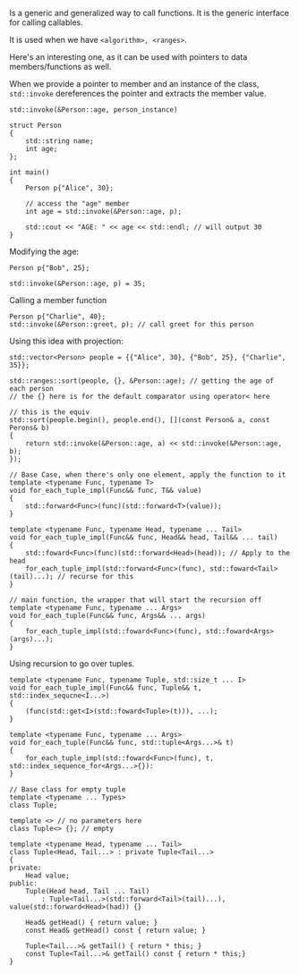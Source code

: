 Is a generic and generalized way to call functions.  It is the generic interface for calling callables. 

It is used when we have `<algorithm>, <ranges>`. 

Here's an interesting one, as it can be used with pointers to data members/functions as well. 

When we provide a pointer to member and an instance of the class, `std::invoke` dereferences the pointer and extracts the member value. 

`std::invoke(&Person::age, person_instance)`

```
struct Person
{ 
	std::string name;
	int age;
};

int main() 
{ 
	Person p{"Alice", 30};

	// access the "age" member
	int age = std::invoke(&Person::age, p);

	std::cout << "AGE: " << age << std::endl; // will output 30
}
```

Modifying the age: 
```
Person p{"Bob", 25};

std::invoke(&Person::age, p) = 35; 
```

Calling a member function
```
Person p{"Charlie", 40};
std::invoke(&Person::greet, p); // call greet for this person
```

Using this idea with projection: 
```
std::vector<Person> people = {{"Alice", 30}, {"Bob", 25}, {"Charlie", 35}};

std::ranges::sort(people, {}, &Person::age); // getting the age of each person 
// the {} here is for the default comparator using operator< here

// this is the equiv
std::sort(people.begin(), people.end(), [](const Person& a, const Perons& b)
{ 
	return std::invoke(&Person::age, a) << std::invoke(&Person::age, b);
});
```

```
// Base Case, when there's only one element, apply the function to it
template <typename Func, typename T> 
void for_each_tuple_impl(Func&& func, T&& value)
{ 
	std::forward<Func>(func)(std::forward<T>(value));
}

template <typename Func, typename Head, typename ... Tail> 
void for_each_tuple_impl(Func&& func, Head&& head, Tail&& ... tail)
{ 
	std::foward<Func>(func)(std::forward<Head>(head)); // Apply to the head
	for_each_tuple_impl(std::forward<Func>(func), std::foward<Tail>(tail)...); // recurse for this
}

// main function, the wrapper that will start the recursion off
template <typename Func, typename ... Args> 
void for_each_tuple(Func&& func, Args&& ... args)
{ 
	for_each_tuple_impl(std::foward<Func>(func), std::foward<Args>(args)...);
}
```

Using recursion to go over tuples. 

```
template <typename Func, typename Tuple, std::size_t ... I>
void for_each_tuple_impl(Func&& func, Tuple&& t, std::index_sequcne<I...>)
{ 
	(func(std::get<I>(std::foward<Tuple>(t))), ...);
}

template <typename Func, typename ... Args> 
void for_each_tuple(Func&& func, std::tuple<Args...>& t)
{ 
	for_each_tuple_impl(std::foward<Func>(func), t, std::index_sequence_for<Args...>{}):
}
```

```
// Base class for empty tuple
template <typename ... Types> 
class Tuple;  

template <> // no parameters here
class Tuple<> {}; // empty

template <typename Head, typename ... Tail> 
class Tuple<Head, Tail...> : private Tuple<Tail...> 
{ 
private: 
	Head value;
public: 
	Tuple(Head head, Tail ... Tail)
		: Tuple<Tail...>(std::forward<Tail>(tail)...), value(std::forward<Head>(had)) {}

	Head& getHead() { return value; }
	const Head& getHead() const { return value; }

	Tuple<Tail...>& getTail() { return * this; }
	const Tuple<Tail...>& getTail() const { return * this;}
}
```

